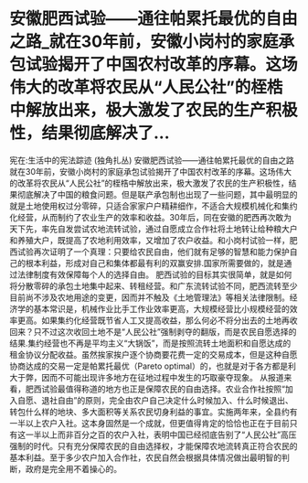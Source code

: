 # 安徽肥西试验——通往帕累托最优的自由之路_就在30年前，安徽小岗村的家庭承包试验揭开了中国农村改革的序幕。这场伟大的改革将农民从“人民公社”的桎梏中解放出来，极大激发了农民的生产积极性，结果彻底解决了...

宪在:生活中的宪法踪迹 (独角扎丛)
安徽肥西试验——通往帕累托最优的自由之路
就在30年前，安徽小岗村的家庭承包试验揭开了中国农村改革的序幕。这场伟大的改革将农民从“人民公社”的桎梏中解放出来，极大激发了农民的生产积极性，结果彻底解决了中国的粮食问题。但是联产承包制也出现了一些问题，其中最明显的就是土地使用权过分零碎，只适合家家户户精耕细作，不适合大规模机械化和集约化经营，从而制约了农业生产的效率和收益。30年后，同在安徽的肥西再次敢为天下先，率先自发尝试农地流转试验，通过自愿成立合作社将土地转让给种粮大户和养殖大户，既提高了农地利用效率，又增加了农户收益。和小岗村试验一样，肥西试验再次证明了一个真理：只要给农民自由，他们就有足够的智慧和能力保护自己的根本利益，形成对自己和集体都最有利的双赢安排.国家所需要做的，就是通过法律制度有效保障每个人的选择自由。
肥西试验的目标其实很简单，就是如何将分散零碎的承包土地集中起来、转租经营。和广东流转试验不同，肥西流转至少目前尚不涉及农地用途的变更，因而并不触及《土地管理法》等相关法律限制。经济学的基本常识是，机械作业比手工作业效率更高，大规模经营比小规模经营的效率更高。如果集约化经营既节省人工又提高收益，那么何必不将分出去的土地再收回来？只不过这次收回土地不是“人民公社”强制剥夺的翻版，而是农民自愿选择的结果.集约经营也不再是平均主义“大锅饭”，而是按照流转土地面积和自愿达成的租金协议分配收益。虽然挨家挨户逐个协商要花费一定的交易成本，但是这种自愿协商达成的交易一定是帕累托最优（Pareto optimal）的，也就是对于各方都是利大于弊，因而不可能出现许多地方在征地过程中发生的巧取豪夺现象。
从报道来看，肥西试验最值得称道的地方也正是保障农民的自由选择。农业合作社按照“加入自愿、退社自由”的原则，完全由农户自己决定什么时候加入、什么时候退出、转包什么样的地块、多大面积等关系农民切身利益的事宜。实施两年来，全县约有一半以上农户入社。这本身固然是一个成就，但更值得肯定的恰恰也正在于目前只有这一半以上而非百分之百的农户入社，表明中国已经彻底告别了“人民公社”高压强制的时代。只有充分保障农民的自由选择权，才能保障农地流转真正符合农民的基本利益。至于多少农户加入合作社，农民自然会根据具体情况做出最明智的判断，政府是完全用不着操心的。